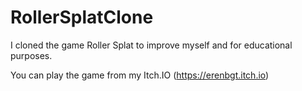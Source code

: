 # RollerSplatClone

I cloned the game Roller Splat to improve myself and for educational purposes.

You can play the game from my Itch.IO
(https://erenbgt.itch.io)
